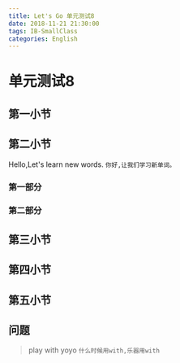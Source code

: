 ```yaml
---
title: Let's Go 单元测试8
date: 2018-11-21 21:30:00
tags: IB-SmallClass
categories: English
---
```



# 单元测试8

## 第一小节



## 第二小节

Hello,Let's learn new words. `你好,让我们学习新单词。`

### 第一部分



### 第二部分



## 第三小节




## 第四小节




## 第五小节


## 问题

> play with yoyo `什么时候用with,乐器用with`

